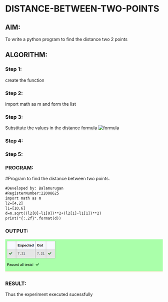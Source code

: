 # DISTANCE-BETWEEN-TWO-POINTS

## AIM:
To write a python program to find the distance two 2 points
## ALGORITHM:
### Step 1: 
create the function
### Step 2: 
import math as m and form the list
### Step 3: 
Substitute the values in the distance formula  ![formula](/formula.JPG)
### Step 4: 
### Step 5: 
### PROGRAM:
 #Program to find the distance between two points.
 ```
#Developed by: Balamurugan
#RegisterNumber:22008625
import math as m
l2=[4,2]
l1=[10,6]
d=m.sqrt((l2[0]-l1[0])**2+(l2[1]-l1[1])**2)
print("{:.2f}".format(d))

 ``` 


### OUTPUT:
![output](distancebetweentwopoint.png)

### RESULT:
Thus the experiment executed sucessfully